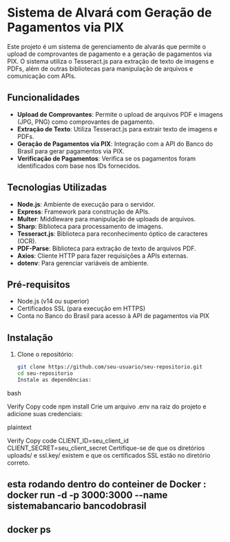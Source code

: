 # Sistema de Alvará com Geração de Pagamentos via PIX

Este projeto é um sistema de gerenciamento de alvarás que permite o upload de comprovantes de pagamento e a geração de pagamentos via PIX. O sistema utiliza o Tesseract.js para extração de texto de imagens e PDFs, além de outras bibliotecas para manipulação de arquivos e comunicação com APIs.

## Funcionalidades

- **Upload de Comprovantes**: Permite o upload de arquivos PDF e imagens (JPG, PNG) como comprovantes de pagamento.
- **Extração de Texto**: Utiliza Tesseract.js para extrair texto de imagens e PDFs.
- **Geração de Pagamentos via PIX**: Integração com a API do Banco do Brasil para gerar pagamentos via PIX.
- **Verificação de Pagamentos**: Verifica se os pagamentos foram identificados com base nos IDs fornecidos.

## Tecnologias Utilizadas

- **Node.js**: Ambiente de execução para o servidor.
- **Express**: Framework para construção de APIs.
- **Multer**: Middleware para manipulação de uploads de arquivos.
- **Sharp**: Biblioteca para processamento de imagens.
- **Tesseract.js**: Biblioteca para reconhecimento óptico de caracteres (OCR).
- **PDF-Parse**: Biblioteca para extração de texto de arquivos PDF.
- **Axios**: Cliente HTTP para fazer requisições a APIs externas.
- **dotenv**: Para gerenciar variáveis de ambiente.

## Pré-requisitos

- Node.js (v14 ou superior)
- Certificados SSL (para execução em HTTPS)
- Conta no Banco do Brasil para acesso à API de pagamentos via PIX

## Instalação

1. Clone o repositório:

   ```bash
   git clone https://github.com/seu-usuario/seu-repositorio.git
   cd seu-repositorio
   Instale as dependências:

bash

Verify
Copy code
npm install
Crie um arquivo .env na raiz do projeto e adicione suas credenciais:

plaintext

Verify
Copy code
CLIENT_ID=seu_client_id
CLIENT_SECRET=seu_client_secret
Certifique-se de que os diretórios uploads/ e ssl.key/ existem e que os certificados SSL estão no diretório correto.

## esta rodando dentro do conteiner de Docker : docker run -d -p 3000:3000 --name sistemabancario bancodobrasil
## docker ps
